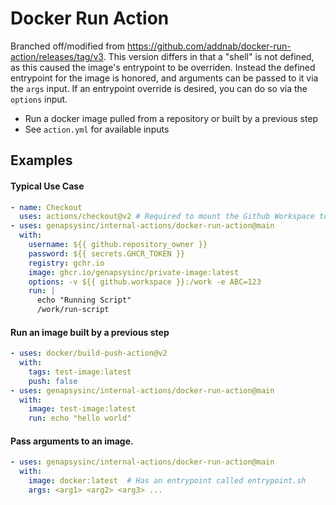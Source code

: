 # Docker Run Action

Branched off/modified from https://github.com/addnab/docker-run-action/releases/tag/v3. This version differs in that a "shell" is not defined, as this caused the image's entrypoint to be overriden. Instead the defined entrypoint for the image is honored, and arguments can be passed to it via the `args` input. If an entrypoint override is desired, you can do so via the `options` input.

- Run a docker image pulled from a repository or built by a previous step
- See `action.yml` for available inputs

## Examples

#### Typical Use Case

```yaml
- name: Checkout
  uses: actions/checkout@v2 # Required to mount the Github Workspace to a volume
- uses: genapsysinc/internal-actions/docker-run-action@main
  with:
    username: ${{ github.repository_owner }}
    password: ${{ secrets.GHCR_TOKEN }}
    registry: gchr.io
    image: ghcr.io/genapsysinc/private-image:latest
    options: -v ${{ github.workspace }}:/work -e ABC=123
    run: |
      echo "Running Script"
      /work/run-script
```

#### Run an image built by a previous step
```yaml
- uses: docker/build-push-action@v2
  with:
    tags: test-image:latest
    push: false
- uses: genapsysinc/internal-actions/docker-run-action@main
  with:
    image: test-image:latest
    run: echo "hello world"
```

#### Pass arguments to an image.
```yaml
- uses: genapsysinc/internal-actions/docker-run-action@main
  with:
    image: docker:latest  # Has an entrypoint called entrypoint.sh
    args: <arg1> <arg2> <arg3> ...
```
